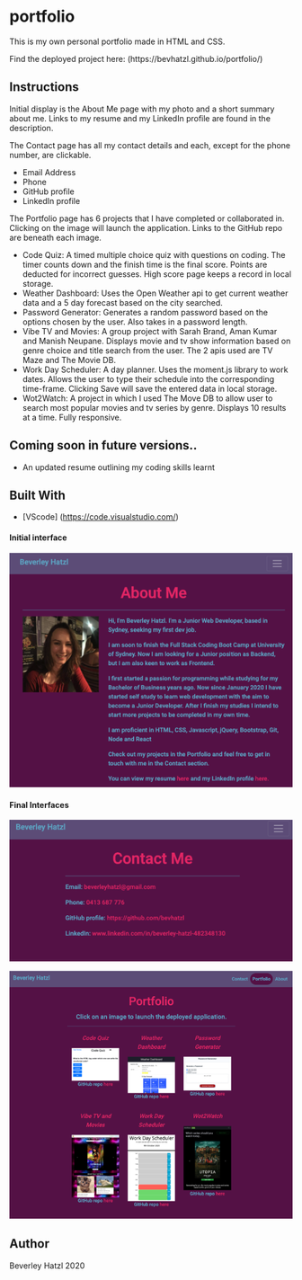 # portfolio
This is my own personal portfolio made in HTML and CSS. 

<p>Find the deployed project here: (https://bevhatzl.github.io/portfolio/)</p>

## Instructions
<p>Initial display is the About Me page with my photo and a short summary about me. Links to my resume and my LinkedIn profile are found in the description.</p>
<p>The Contact page has all my contact details and each, except for the phone number, are clickable.</p>
<ul>
  <li>Email Address</li>
  <li>Phone</li>
  <li>GitHub profile</li>
  <li>LinkedIn profile</li>
</ul>
<p>The Portfolio page has 6 projects that I have completed or collaborated in. Clicking on the image will launch the application. Links to the GitHub repo are beneath each image.</p>
<ul>
  <li>Code Quiz: A timed multiple choice quiz with questions on coding. The timer counts down and the finish time is the final score. Points are deducted for incorrect guesses. High score page keeps a record in local storage.</li>
  <li>Weather Dashboard: Uses the Open Weather api to get current weather data and a 5 day forecast based on the city searched.</li>
  <li>Password Generator: Generates a random password based on the options chosen by the user. Also takes in a password length.</li>
  <li>Vibe TV and Movies: A group project with Sarah Brand, Aman Kumar and Manish Neupane. Displays movie and tv show information based on genre choice and title search from the user. The 2 apis used are TV Maze and The Movie DB.</li>
  <li>Work Day Scheduler: A day planner. Uses the moment.js library to work dates. Allows the user to type their schedule into the corresponding time-frame. Clicking Save will save the entered data in local storage.</li>
  <li>Wot2Watch: A project in which I used The Move DB to allow user to search most popular movies and tv series by genre. Displays 10 results at a time. Fully responsive.</li>
</ul>

## Coming soon in future versions..
<ul>
    <li>An updated resume outlining my coding skills learnt</li>
</ul>

## Built With

* [VScode] (https://code.visualstudio.com/) 

#### Initial interface

![Screenshot of About Me page of portfolio](/images/about.png)

#### Final Interfaces

![Screenshot of Contact Page of portfolio](/images/contact.png)

![Screenshot of Portfolio page showing 6 different projects](/images/port.png)

## Author
Beverley Hatzl 2020

